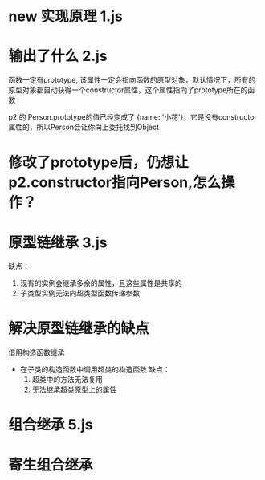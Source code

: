 # new 实现原理  1.js

# 输出了什么 2.js
函数一定有prototype, 该属性一定会指向函数的原型对象，默认情况下，所有的原型对象都自动获得一个constructor属性，这个属性指向了prototype所在的函数

p2 的 Person.prototype的值已经变成了 {name: '小花'}，它是没有constructor属性的，所以Person会让你向上委托找到Object


# 修改了prototype后，仍想让p2.constructor指向Person,怎么操作？


# 原型链继承 3.js
缺点：
1. 现有的实例会继承多余的属性，且这些属性是共享的
2. 子类型实例无法向超类型函数传递参数

# 解决原型链继承的缺点
借用构造函数继承
- 在子类的构造函数中调用超类的构造函数
缺点：
  1. 超类中的方法无法复用
  2. 无法继承超类原型上的属性


# 组合继承 5.js

# 寄生组合继承